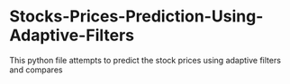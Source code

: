 # Stocks-Prices-Prediction-Using-Adaptive-Filters
This python file attempts to predict the stock prices using adaptive filters and compares
